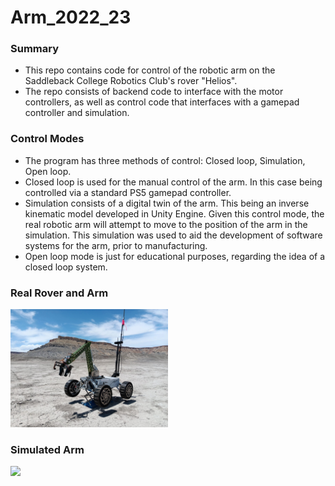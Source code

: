 # Arm_2022_23

### Summary
* This repo contains code for control of the robotic arm on the Saddleback College Robotics Club's rover "Helios".
* The repo consists of backend code to interface with the motor controllers, as well as control code that interfaces with a gamepad controller and simulation.

### Control Modes
* The program has three methods of control: Closed loop, Simulation, Open loop.
* Closed loop is used for the manual control of the arm. In this case being controlled via a standard PS5 gamepad controller.
* Simulation consists of a digital twin of the arm. This being an inverse kinematic model developed in Unity Engine. Given this control mode, the real robotic arm will attempt to move to the position of the arm in the simulation. This simulation was used to aid the development of software systems for the arm, prior to manufacturing.
* Open loop mode is just for educational purposes, regarding the idea of a closed loop system.

### Real Rover and Arm
<img src="repo_images/real-rover.jpg" width="50%"> 

### Simulated Arm
<img src="repo_images/robot-arm-sim.gif">
